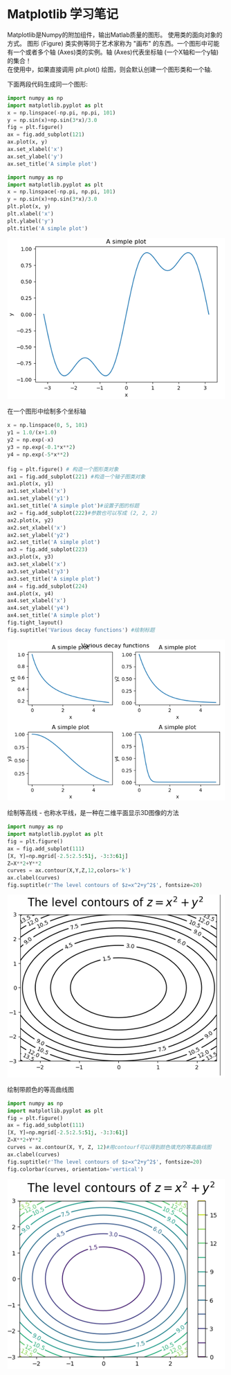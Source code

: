 # Matplotlib 学习笔记

Matplotlib是Numpy的附加组件，输出Matlab质量的图形。 使用类的面向对象的方式。
图形 (Figure) 类实例等同于艺术家称为 "画布" 的东西。一个图形中可能有一个或者多个轴 (Axes)类的实例。轴 (Axes)代表坐标轴 (一个X轴和一个y轴) 的集合！  
在使用中，如果直接调用 plt.plot() 绘图，则会默认创建一个图形类和一个轴.

下面两段代码生成同一个图形:
```python
import numpy as np
import matplotlib.pyplot as plt
x = np.linspace(-np.pi, np.pi, 101)
y = np.sin(x)+np.sin(3*x)/3.0
fig = plt.figure()
ax = fig.add_subplot(121)
ax.plot(x, y)
ax.set_xlabel('x')
ax.set_ylabel('y')
ax.set_title('A simple plot')
```
```python
import numpy as np
import matplotlib.pyplot as plt
x = np.linspace(-np.pi, np.pi, 101)
y = np.sin(x)+np.sin(3*x)/3.0
plt.plot(x, y)
plt.xlabel('x')
plt.ylabel('y')
plt.title('A simple plot')
```
![一个简单图形示例](images/matplotlib/simple.png)

在一个图形中绘制多个坐标轴

```python
x = np.linspace(0, 5, 101)
y1 = 1.0/(x+1.0)
y2 = np.exp(-x)
y3 = np.exp(-0.1*x**2)
y4 = np.exp(-5*x**2)

fig = plt.figure() # 构造一个图形类对象
ax1 = fig.add_subplot(221) #构造一个轴子图类对象
ax1.plot(x, y1)
ax1.set_xlabel('x')
ax1.set_ylabel('y1')
ax1.set_title('A simple plot')#设置子图的标题
ax2 = fig.add_subplot(222)#参数也可以写成 (2, 2, 2)
ax2.plot(x, y2)
ax2.set_xlabel('x')
ax2.set_ylabel('y2')
ax2.set_title('A simple plot')
ax3 = fig.add_subplot(223)
ax3.plot(x, y3)
ax3.set_xlabel('x')
ax3.set_ylabel('y3')
ax3.set_title('A simple plot')
ax4 = fig.add_subplot(224)
ax4.plot(x, y4)
ax4.set_xlabel('x')
ax4.set_ylabel('y4')
ax4.set_title('A simple plot')
fig.tight_layout()
fig.suptitle('Various decay functions') #绘制标题
```
![在一个图形中绘制多个坐标轴](images/matplotlib/4axes.png)

绘制等高线 - 也称水平线，是一种在二维平面显示3D图像的方法

```python
import numpy as np
import matplotlib.pyplot as plt
fig = plt.figure()
ax = fig.add_subplot(111)
[X, Y]=np.mgrid[-2.5:2.5:51j, -3:3:61j]
Z=X**2+Y**2
curves = ax.contour(X,Y,Z,12,colors='k')
ax.clabel(curves)
fig.suptitle(r'The level contours of $z=x^2+y^2$', fontsize=20)
```
![绘制等高线](images/matplotlib/contour.png)

绘制带颜色的等高曲线图

```python
import numpy as np
import matplotlib.pyplot as plt
fig = plt.figure()
ax = fig.add_subplot(111)
[X, Y]=np.mgrid[-2.5:2.5:51j, -3:3:61j]
Z=X**2+Y**2
curves = ax.contour(X, Y, Z, 12)#用contourf可以得到颜色填充的等高曲线图
ax.clabel(curves)
fig.suptitle(r'The level contours of $z=x^2+y^2$', fontsize=20)
fig.colorbar(curves, orientation='vertical')
```
![带颜色的等高曲线图](images/matplotlib/color.png)